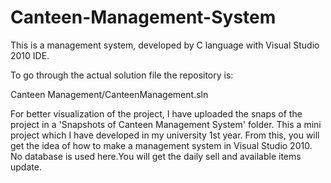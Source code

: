 # Canteen-Management-System
This is a management system, developed by C language with Visual Studio 2010 IDE.

To go through the actual solution file the repository is:

Canteen Management/CanteenManagement.sln


For better visualization of the project, I have uploaded the snaps of the project in a 'Snapshots of Canteen Management System' folder.
This a mini project which I have developed in my university 1st year. From this, you will get the idea of how to make a management system in Visual Studio 2010. No database is used here.You will get the daily sell and available items update.


